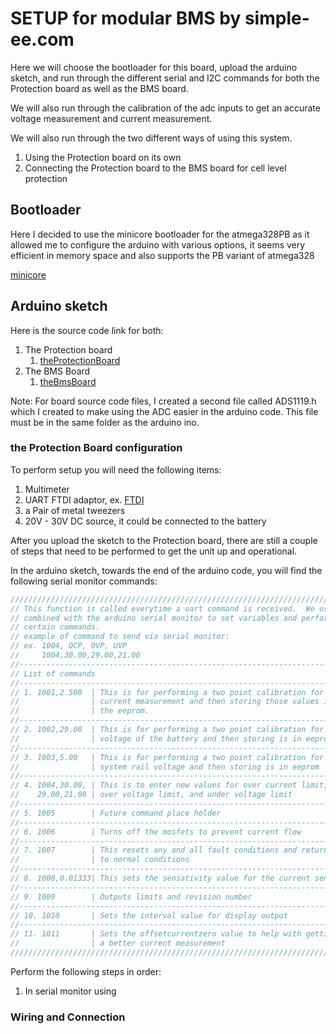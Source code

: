 # SETUP for modular BMS by simple-ee.com
Here we will choose the bootloader for this board, upload the arduino sketch,
and run through the different serial and I2C commands for both the Protection
board as well as the BMS board.

We will also run through the calibration of the adc inputs to get an accurate
voltage measurement and current measurement.

We will also run through the two different ways of using this system.
1. Using the Protection board on its own
2. Connecting the Protection board to the BMS board for cell level protection


## Bootloader
Here I decided to use the minicore bootloader for the atmega328PB as it allowed
me to configure the arduino with various options, it seems very efficient in 
memory space and also supports the PB variant of atmega328

[minicore](https://github.com/MCUdude/MiniCore)

## Arduino sketch
Here is the source code link for both:

1. The Protection board
    1. [theProtectionBoard](https://github.com/simple-ee/mBMS/tree/main/Source%20Code/theProtectionBoard/)
2. The BMS Board
    1. [theBmsBoard](https://github.com/simple-ee/mBMS/tree/main/Source%20Code/theBMSBoard/20210703_theBMSBoard_A6)

Note: For board source code files, I created a second file called ADS1119.h which
I created to make using the ADC easier in the arduino code.  This file must be in the
same folder as the arduino ino.

### the Protection Board configuration

To perform setup you will need the following items:
1. Multimeter
2. UART FTDI adaptor, ex. [FTDI](https://www.amazon.com/HiLetgo-FT232RL-Converter-Adapter-Breakout/dp/B00IJXZQ7C/ref=sr_1_3?dchild=1&keywords=ftdi&qid=1625502998&sr=8-3)
3. a Pair of metal tweezers
4. 20V - 30V DC source, it could be connected to the battery 


After you upload the sketch to the Protection board, there are still a couple of
steps that need to be performed to get the unit up and operational.

In the arduino sketch, towards the end of the arduino code, you will find the
following serial monitor commands:

```c++
////////////////////////////////////////////////////////////////////////////////
// This function is called everytime a uart command is received.  We use it 
// combined with the arduino serial monitor to set variables and perform
// certain commands.
// example of command to send via serial monitor:
// ex. 1004, OCP, OVP, UVP
//     1004,30.00,29.00,21.00
//------------------------------------------------------------------------------
// List of commands
//------------------------------------------------------------------------------
// 1. 1001,2.500  | This is for performing a two point calibration for the 
//                | current measurement and then storing those values in 
//                | the eeprom.
//------------------------------------------------------------------------------
// 2. 1002,29.00  | This is for performing a two point calibration for the 
//                | voltage of the battery and then storing is in eeprom
//------------------------------------------------------------------------------
// 3. 1003,5.00   | This is for performing a two point calibration for the 
//                | system rail voltage and then storing is in eeprom
//------------------------------------------------------------------------------
// 4. 1004,30.00, | This is to enter new values for over current limit,
//    29.00,21.00 | over voltage limit, and under voltage limit
//------------------------------------------------------------------------------
// 5. 1005        | Future command place holder
//------------------------------------------------------------------------------
// 6. 1006        | Turns off the mosfets to prevent current flow
//------------------------------------------------------------------------------
// 7. 1007        | This resets any and all fault conditions and returns system
//                | to normal conditions
//------------------------------------------------------------------------------
// 8. 1008,0.01333| This sets the sensativity value for the current sensor
//------------------------------------------------------------------------------
// 9. 1009        | Outputs limits and revision number
//------------------------------------------------------------------------------
// 10. 1010       | Sets the interval value for display output
//------------------------------------------------------------------------------
// 11. 1011       | Sets the offsetcurrentzero value to help with getting a 
//                | a better current measurement
////////////////////////////////////////////////////////////////////////////////
```
Perform the following steps in order:
1. In serial monitor using 

### Wiring and Connection


